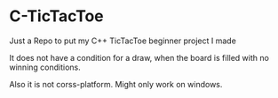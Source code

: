 # C-TicTacToe
Just a Repo to put my C++ TicTacToe beginner project I made 

It does not have a condition for a draw, when the board is filled with no winning conditions.

Also it is not corss-platform. Might only work on windows.
